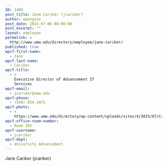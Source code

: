 ```yaml
---
ID: 1489
post_title: Jane Cariker (jcariker)
author: wpengine
post_date: 2015-07-06 08:00:00
post_excerpt: ""
layout: employee
permalink: >
  http://www.umw.edu/directory/employee/jane-cariker/
published: true
wpcf-first-name:
  - Jane
wpcf-last-name:
  - Cariker
wpcf-title:
  - >
    Executive Director of Advancement IT
    Services
wpcf-email:
  - jcariker@umw.edu
wpcf-phone:
  - (540) 654-2071
wpcf-photo:
  - >
    https://www.umw.edu/directory/wp-content/uploads/sites/4/2015/07/Cariker-Jane03.jpg
wpcf-office-room-number:
  - Room 102
wpcf-username:
  - jcariker
wpcf-dept:
  - University Advancement
---
```

Jane Cariker (jcariker)